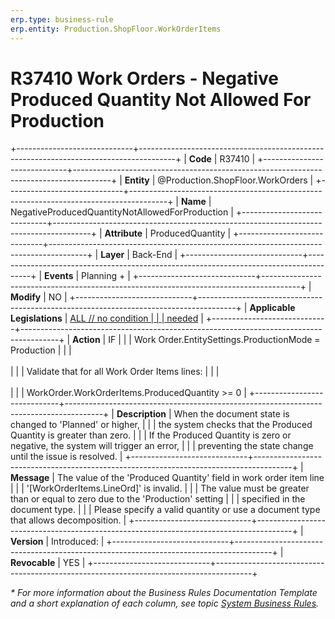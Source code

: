 ```yaml
---
erp.type: business-rule
erp.entity: Production.ShopFloor.WorkOrderItems
---
```


# R37410 Work Orders - Negative Produced Quantity Not Allowed For Production
+-----------------------------+---------------------------------------------------------------------------------------+
| **Code**                    | R37410                                                                                |
+-----------------------------+---------------------------------------------------------------------------------------+
| **Entity**                  | @Production.ShopFloor.WorkOrders                                                  |
+-----------------------------+---------------------------------------------------------------------------------------+
| **Name**                    | NegativeProducedQuantityNotAllowedForProduction                                       |
+-----------------------------+---------------------------------------------------------------------------------------+
| **Attribute**               | ProducedQuantity                                                                      |
+-----------------------------+---------------------------------------------------------------------------------------+
| **Layer**                   | Back-End                                                                              |
+-----------------------------+---------------------------------------------------------------------------------------+
| **Events**                  | Planning +                                                                            |
+-----------------------------+---------------------------------------------------------------------------------------+
| **Modify**                  | NO                                                                                    |
+-----------------------------+---------------------------------------------------------------------------------------+
| **Applicable Legislations** | [ALL // no condition                                                                  |
|                             | needed](xref:applicable-legislations)                                                 |
+-----------------------------+---------------------------------------------------------------------------------------+
| **Action**                  | IF                                                                                    |
|                             | Work Order.EntitySettings.ProductionMode = Production                                 |
|                             | <br/><br/>                                                                            |
|                             | Validate that for all Work Order Items lines:                                         |
|                             | <br/><br/>                                                                            |
|                             | WorkOrder.WorkOrderItems.ProducedQuantity >= 0                                        |
+-----------------------------+---------------------------------------------------------------------------------------+
| **Description**             | When the document state is changed to 'Planned' or higher,                            |
|                             | the system checks that the Produced Quantity is greater than zero.                    |
|                             | If the Produced Quantity is zero or negative, the system will trigger an error,       |
|                             | preventing the state change until the issue is resolved.                              |
+-----------------------------+---------------------------------------------------------------------------------------+
| **Message**                 | The value of the 'Produced Quantity' field in work order item line                    |
|                             | '[WorkOrderItems.LineOrd]' is invalid.                                                |
|                             | The value must be greater than or equal to zero due to the 'Production' setting       |
|                             | specified in the document type.                                                       |
|                             | Please specify a valid quantity or use a document type that allows decomposition.     |
+-----------------------------+---------------------------------------------------------------------------------------+
| **Version**                 | Introduced:                                                                           |
+-----------------------------+---------------------------------------------------------------------------------------+
| **Revocable**               | YES                                                                                   |
+-----------------------------+---------------------------------------------------------------------------------------+

*\* For more information about the Business Rules Documentation Template and a short explanation of each column, see
topic [System Business Rules](../templates/template-description-system-business-rules.md).*
